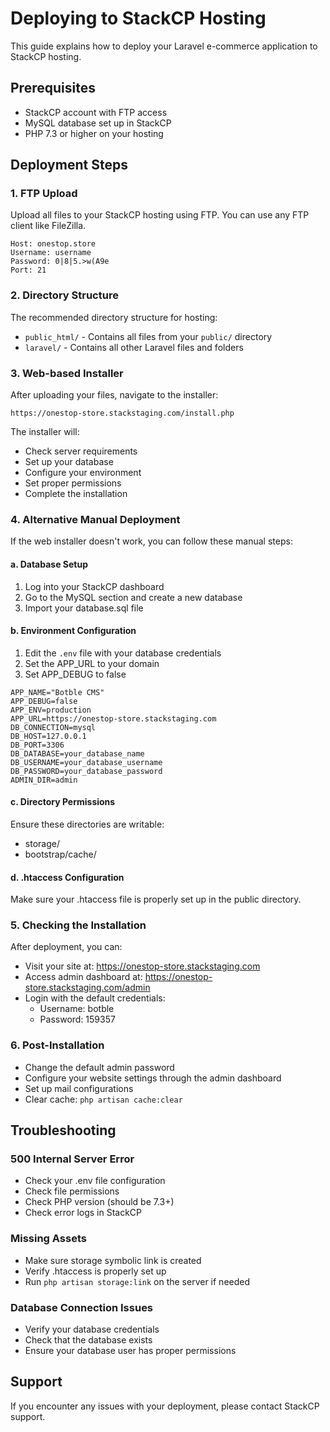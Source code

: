 # Deploying to StackCP Hosting

This guide explains how to deploy your Laravel e-commerce application to StackCP hosting.

## Prerequisites

- StackCP account with FTP access
- MySQL database set up in StackCP
- PHP 7.3 or higher on your hosting

## Deployment Steps

### 1. FTP Upload

Upload all files to your StackCP hosting using FTP. You can use any FTP client like FileZilla.

```
Host: onestop.store
Username: username
Password: 0|8|5.>w(A9e
Port: 21
```

### 2. Directory Structure

The recommended directory structure for hosting:

- `public_html/` - Contains all files from your `public/` directory
- `laravel/` - Contains all other Laravel files and folders

### 3. Web-based Installer

After uploading your files, navigate to the installer:

```
https://onestop-store.stackstaging.com/install.php
```

The installer will:
- Check server requirements
- Set up your database
- Configure your environment
- Set proper permissions
- Complete the installation

### 4. Alternative Manual Deployment

If the web installer doesn't work, you can follow these manual steps:

#### a. Database Setup

1. Log into your StackCP dashboard
2. Go to the MySQL section and create a new database
3. Import your database.sql file

#### b. Environment Configuration

1. Edit the `.env` file with your database credentials
2. Set the APP_URL to your domain
3. Set APP_DEBUG to false

```
APP_NAME="Botble CMS"
APP_DEBUG=false
APP_ENV=production
APP_URL=https://onestop-store.stackstaging.com
DB_CONNECTION=mysql
DB_HOST=127.0.0.1
DB_PORT=3306
DB_DATABASE=your_database_name
DB_USERNAME=your_database_username
DB_PASSWORD=your_database_password
ADMIN_DIR=admin
```

#### c. Directory Permissions

Ensure these directories are writable:
- storage/
- bootstrap/cache/

#### d. .htaccess Configuration

Make sure your .htaccess file is properly set up in the public directory.

### 5. Checking the Installation

After deployment, you can:
- Visit your site at: https://onestop-store.stackstaging.com
- Access admin dashboard at: https://onestop-store.stackstaging.com/admin
- Login with the default credentials:
  - Username: botble
  - Password: 159357

### 6. Post-Installation

- Change the default admin password
- Configure your website settings through the admin dashboard
- Set up mail configurations
- Clear cache: `php artisan cache:clear`

## Troubleshooting

### 500 Internal Server Error
- Check your .env file configuration
- Check file permissions
- Check PHP version (should be 7.3+)
- Check error logs in StackCP

### Missing Assets
- Make sure storage symbolic link is created
- Verify .htaccess is properly set up
- Run `php artisan storage:link` on the server if needed

### Database Connection Issues
- Verify your database credentials
- Check that the database exists
- Ensure your database user has proper permissions

## Support

If you encounter any issues with your deployment, please contact StackCP support. 